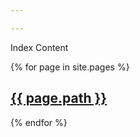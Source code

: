 ```yaml
---

---
```


Index Content

  {% for page in site.pages %}
  <h2>
    <a href="{{ page.url }}">
      {{ page.path }}
    </a>
  </h2>
  {% endfor %}
